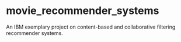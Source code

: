 # movie_recommender_systems
An IBM exemplary project on content-based and collaborative filtering recommender systems.
